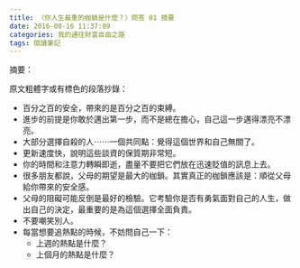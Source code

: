 ```yaml
---
title: 〈你人生最重的枷鎖是什麼？〉問答 01 摘要
date: 2016-08-16 11:37:09
categories: 我的通往財富自由之路
tags: 閱讀筆記
---
```


摘要：

原文粗體字或有標色的段落抄錄：
- 百分之百的安全，帶來的是百分之百的束縛。
- 進步的前提是你敢於邁出第一步，而不是總在擔心，自己這一步邁得漂亮不漂亮。
- 大部分選擇自殺的人⋯⋯一個共同點：覺得這個世界和自己無關了。
- 更新速度快，說明這些談資的保質期非常短。
- 你的時間和注意力轉瞬即逝，盡量不要把它們放在迅速貶值的訊息上去。
- 很多朋友都說，父母的期望是最大的枷鎖。其實真正的枷鎖應該是：順從父母給你帶來的安全感。
- 父母的阻礙可能反倒是最好的檢驗。它考驗你是否有勇氣面對自己的人生，做出自己的決定，最重要的是為這個選擇全面負責。
- 不要嘲笑別人。
- 每當想要追熱點的時候，不妨問自己一下：
    - 上週的熱點是什麼？
    - 上個月的熱點是什麼？
